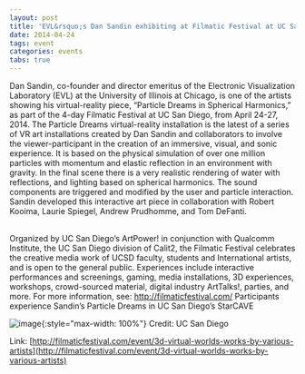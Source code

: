 ```yaml
---
layout: post
title: 'EVL&rsquo;s Dan Sandin exhibiting at Filmatic Festival at UC San Diego'
date: 2014-04-24
tags: event
categories: events
tabs: true
---
```


Dan Sandin, co-founder and director emeritus of the Electronic Visualization Laboratory (EVL) at the University of Illinois at Chicago, is one of the artists showing his virtual-reality piece, &ldquo;Particle Dreams in Spherical Harmonics,&rdquo; as part of the 4-day Filmatic Festival at UC San Diego, from April 24-27, 2014. The Particle Dreams virtual-reality installation is the latest of a series of VR art installations created by Dan Sandin and collaborators to involve the viewer-participant in the creation of an immersive, visual, and sonic experience. It is based on the physical simulation of over one million particles with momentum and elastic reflection in an environment with gravity. In the final scene there is a very realistic rendering of water with reflections, and lighting based on spherical harmonics. The sound components are triggered and modified by the user and particle interaction. Sandin developed this interactive art piece in collaboration with Robert Kooima, Laurie Spiegel, Andrew Prudhomme, and Tom DeFanti.<br><br>
 
Organized by UC San Diego&rsquo;s ArtPower! in conjunction with Qualcomm Institute, the UC San Diego division of Calit2, the Filmatic Festival celebrates the creative media work of UCSD faculty, students and International artists, and is open to the general public. Experiences include interactive performances and screenings, gaming, media installations, 3D experiences, workshops, crowd-sourced material, digital industry ArtTalks!, parties, and more. For more information, see:
<a href="http://filmaticfestival.com/">http://filmaticfestival.com/</a>
Participants experience Sandin&rsquo;s Particle Dreams in UC San Diego&rsquo;s StarCAVE

![image](https://www.evl.uic.edu/output/originals/sandin_particledreamsucsd.png-srcw.jpg){:style="max-width: 100%"}
Credit: UC San Diego


Link: [http://filmaticfestival.com/event/3d-virtual-worlds-works-by-various-artists](http://filmaticfestival.com/event/3d-virtual-worlds-works-by-various-artists)

